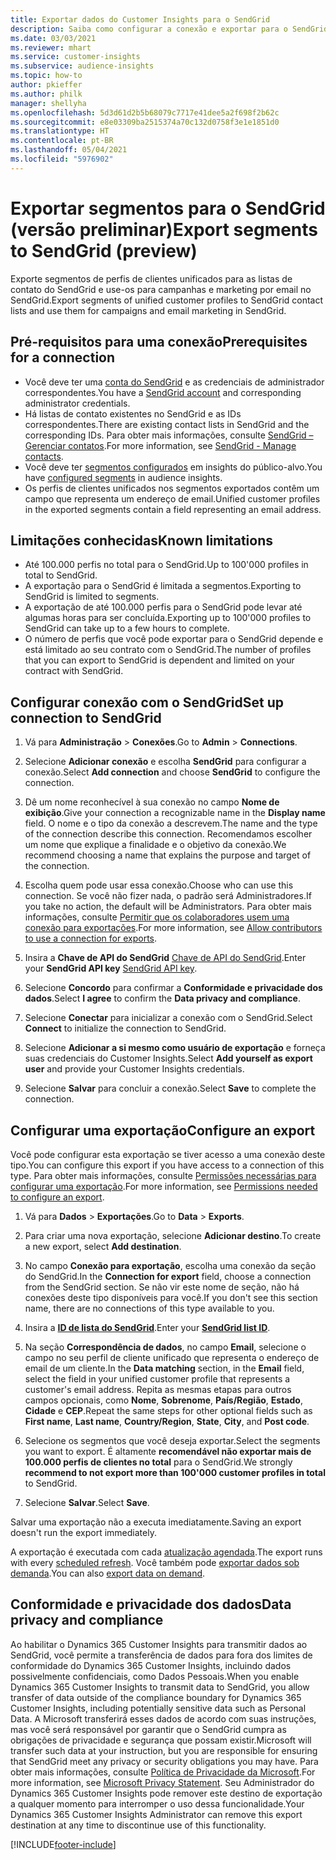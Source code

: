 ```yaml
---
title: Exportar dados do Customer Insights para o SendGrid
description: Saiba como configurar a conexão e exportar para o SendGrid.
ms.date: 03/03/2021
ms.reviewer: mhart
ms.service: customer-insights
ms.subservice: audience-insights
ms.topic: how-to
author: pkieffer
ms.author: philk
manager: shellyha
ms.openlocfilehash: 5d3d61d2b5b68079c7717e41dee5a2f698f2b62c
ms.sourcegitcommit: e8e03309ba2515374a70c132d0758f3e1e1851d0
ms.translationtype: HT
ms.contentlocale: pt-BR
ms.lasthandoff: 05/04/2021
ms.locfileid: "5976902"
---
```

# <a name="export-segments-to-sendgrid-preview"></a><span data-ttu-id="c4560-103">Exportar segmentos para o SendGrid (versão preliminar)</span><span class="sxs-lookup"><span data-stu-id="c4560-103">Export segments to SendGrid (preview)</span></span>

<span data-ttu-id="c4560-104">Exporte segmentos de perfis de clientes unificados para as listas de contato do SendGrid e use-os para campanhas e marketing por email no SendGrid.</span><span class="sxs-lookup"><span data-stu-id="c4560-104">Export segments of unified customer profiles to SendGrid contact lists and use them for campaigns and email marketing in SendGrid.</span></span> 

## <a name="prerequisites-for-a-connection"></a><span data-ttu-id="c4560-105">Pré-requisitos para uma conexão</span><span class="sxs-lookup"><span data-stu-id="c4560-105">Prerequisites for a connection</span></span>

-   <span data-ttu-id="c4560-106">Você deve ter uma [conta do SendGrid](https://sendgrid.com/) e as credenciais de administrador correspondentes.</span><span class="sxs-lookup"><span data-stu-id="c4560-106">You have a [SendGrid account](https://sendgrid.com/) and corresponding administrator credentials.</span></span>
-   <span data-ttu-id="c4560-107">Há listas de contato existentes no SendGrid e as IDs correspondentes.</span><span class="sxs-lookup"><span data-stu-id="c4560-107">There are existing contact lists in SendGrid and the corresponding IDs.</span></span> <span data-ttu-id="c4560-108">Para obter mais informações, consulte [SendGrid – Gerenciar contatos](https://sendgrid.com/docs/ui/managing-contacts/create-and-manage-contacts/#manage-contacts).</span><span class="sxs-lookup"><span data-stu-id="c4560-108">For more information, see [SendGrid - Manage contacts](https://sendgrid.com/docs/ui/managing-contacts/create-and-manage-contacts/#manage-contacts).</span></span>
-   <span data-ttu-id="c4560-109">Você deve ter [segmentos configurados](segments.md) em insights do público-alvo.</span><span class="sxs-lookup"><span data-stu-id="c4560-109">You have [configured segments](segments.md) in audience insights.</span></span>
-   <span data-ttu-id="c4560-110">Os perfis de clientes unificados nos segmentos exportados contêm um campo que representa um endereço de email.</span><span class="sxs-lookup"><span data-stu-id="c4560-110">Unified customer profiles in the exported segments contain a field representing an email address.</span></span>

## <a name="known-limitations"></a><span data-ttu-id="c4560-111">Limitações conhecidas</span><span class="sxs-lookup"><span data-stu-id="c4560-111">Known limitations</span></span>

- <span data-ttu-id="c4560-112">Até 100.000 perfis no total para o SendGrid.</span><span class="sxs-lookup"><span data-stu-id="c4560-112">Up to 100'000 profiles in total to SendGrid.</span></span>
- <span data-ttu-id="c4560-113">A exportação para o SendGrid é limitada a segmentos.</span><span class="sxs-lookup"><span data-stu-id="c4560-113">Exporting to SendGrid is limited to segments.</span></span>
- <span data-ttu-id="c4560-114">A exportação de até 100.000 perfis para o SendGrid pode levar até algumas horas para ser concluída.</span><span class="sxs-lookup"><span data-stu-id="c4560-114">Exporting up to 100'000 profiles to SendGrid can take up to a few hours to complete.</span></span> 
- <span data-ttu-id="c4560-115">O número de perfis que você pode exportar para o SendGrid depende e está limitado ao seu contrato com o SendGrid.</span><span class="sxs-lookup"><span data-stu-id="c4560-115">The number of profiles that you can export to SendGrid is dependent and limited on your contract with SendGrid.</span></span>

## <a name="set-up-connection-to-sendgrid"></a><span data-ttu-id="c4560-116">Configurar conexão com o SendGrid</span><span class="sxs-lookup"><span data-stu-id="c4560-116">Set up connection to SendGrid</span></span>

1. <span data-ttu-id="c4560-117">Vá para **Administração** > **Conexões**.</span><span class="sxs-lookup"><span data-stu-id="c4560-117">Go to **Admin** > **Connections**.</span></span>

1. <span data-ttu-id="c4560-118">Selecione **Adicionar conexão** e escolha **SendGrid** para configurar a conexão.</span><span class="sxs-lookup"><span data-stu-id="c4560-118">Select **Add connection** and choose **SendGrid** to configure the connection.</span></span>

1. <span data-ttu-id="c4560-119">Dê um nome reconhecível à sua conexão no campo **Nome de exibição**.</span><span class="sxs-lookup"><span data-stu-id="c4560-119">Give your connection a recognizable name in the **Display name** field.</span></span> <span data-ttu-id="c4560-120">O nome e o tipo da conexão a descrevem.</span><span class="sxs-lookup"><span data-stu-id="c4560-120">The name and the type of the connection describe this connection.</span></span> <span data-ttu-id="c4560-121">Recomendamos escolher um nome que explique a finalidade e o objetivo da conexão.</span><span class="sxs-lookup"><span data-stu-id="c4560-121">We recommend choosing a name that explains the purpose and target of the connection.</span></span>

1. <span data-ttu-id="c4560-122">Escolha quem pode usar essa conexão.</span><span class="sxs-lookup"><span data-stu-id="c4560-122">Choose who can use this connection.</span></span> <span data-ttu-id="c4560-123">Se você não fizer nada, o padrão será Administradores.</span><span class="sxs-lookup"><span data-stu-id="c4560-123">If you take no action, the default will be Administrators.</span></span> <span data-ttu-id="c4560-124">Para obter mais informações, consulte [Permitir que os colaboradores usem uma conexão para exportações](connections.md#allow-contributors-to-use-a-connection-for-exports).</span><span class="sxs-lookup"><span data-stu-id="c4560-124">For more information, see [Allow contributors to use a connection for exports](connections.md#allow-contributors-to-use-a-connection-for-exports).</span></span>

1. <span data-ttu-id="c4560-125">Insira a **Chave de API do SendGrid** [Chave de API do SendGrid](https://sendgrid.com/docs/ui/account-and-settings/api-keys/).</span><span class="sxs-lookup"><span data-stu-id="c4560-125">Enter your **SendGrid API key** [SendGrid API key](https://sendgrid.com/docs/ui/account-and-settings/api-keys/).</span></span>

1. <span data-ttu-id="c4560-126">Selecione **Concordo** para confirmar a **Conformidade e privacidade dos dados**.</span><span class="sxs-lookup"><span data-stu-id="c4560-126">Select **I agree** to confirm the **Data privacy and compliance**.</span></span>

1. <span data-ttu-id="c4560-127">Selecione **Conectar** para inicializar a conexão com o SendGrid.</span><span class="sxs-lookup"><span data-stu-id="c4560-127">Select **Connect** to initialize the connection to SendGrid.</span></span>

1. <span data-ttu-id="c4560-128">Selecione **Adicionar a si mesmo como usuário de exportação** e forneça suas credenciais do Customer Insights.</span><span class="sxs-lookup"><span data-stu-id="c4560-128">Select **Add yourself as export user** and provide your Customer Insights credentials.</span></span>

1. <span data-ttu-id="c4560-129">Selecione **Salvar** para concluir a conexão.</span><span class="sxs-lookup"><span data-stu-id="c4560-129">Select **Save** to complete the connection.</span></span>

## <a name="configure-an-export"></a><span data-ttu-id="c4560-130">Configurar uma exportação</span><span class="sxs-lookup"><span data-stu-id="c4560-130">Configure an export</span></span>

<span data-ttu-id="c4560-131">Você pode configurar esta exportação se tiver acesso a uma conexão deste tipo.</span><span class="sxs-lookup"><span data-stu-id="c4560-131">You can configure this export if you have access to a connection of this type.</span></span> <span data-ttu-id="c4560-132">Para obter mais informações, consulte [Permissões necessárias para configurar uma exportação](export-destinations.md#set-up-a-new-export).</span><span class="sxs-lookup"><span data-stu-id="c4560-132">For more information, see [Permissions needed to configure an export](export-destinations.md#set-up-a-new-export).</span></span>

1. <span data-ttu-id="c4560-133">Vá para **Dados** > **Exportações**.</span><span class="sxs-lookup"><span data-stu-id="c4560-133">Go to **Data** > **Exports**.</span></span>

1. <span data-ttu-id="c4560-134">Para criar uma nova exportação, selecione **Adicionar destino**.</span><span class="sxs-lookup"><span data-stu-id="c4560-134">To create a new export, select **Add destination**.</span></span>

1. <span data-ttu-id="c4560-135">No campo **Conexão para exportação**, escolha uma conexão da seção do SendGrid.</span><span class="sxs-lookup"><span data-stu-id="c4560-135">In the **Connection for export** field, choose a connection from the SendGrid section.</span></span> <span data-ttu-id="c4560-136">Se não vir este nome de seção, não há conexões deste tipo disponíveis para você.</span><span class="sxs-lookup"><span data-stu-id="c4560-136">If you don't see this section name, there are no connections of this type available to you.</span></span>

1. <span data-ttu-id="c4560-137">Insira a **[ID de lista do SendGrid](https://sendgrid.com/docs/ui/managing-contacts/create-and-manage-contacts/#manage-contacts)**.</span><span class="sxs-lookup"><span data-stu-id="c4560-137">Enter your **[SendGrid list ID](https://sendgrid.com/docs/ui/managing-contacts/create-and-manage-contacts/#manage-contacts)**.</span></span>

1. <span data-ttu-id="c4560-138">Na seção **Correspondência de dados**, no campo **Email**, selecione o campo no seu perfil de cliente unificado que representa o endereço de email de um cliente.</span><span class="sxs-lookup"><span data-stu-id="c4560-138">In the **Data matching** section, in the **Email** field, select the field in your unified customer profile that represents a customer's email address.</span></span> <span data-ttu-id="c4560-139">Repita as mesmas etapas para outros campos opcionais, como **Nome**, **Sobrenome**, **País/Região**, **Estado**, **Cidade** e **CEP**.</span><span class="sxs-lookup"><span data-stu-id="c4560-139">Repeat the same steps for other optional fields such as **First name**, **Last name**, **Country/Region**, **State**, **City**, and **Post code**.</span></span>

1. <span data-ttu-id="c4560-140">Selecione os segmentos que você deseja exportar.</span><span class="sxs-lookup"><span data-stu-id="c4560-140">Select the segments you want to export.</span></span> <span data-ttu-id="c4560-141">É altamente **recomendável não exportar mais de 100.000 perfis de clientes no total** para o SendGrid.</span><span class="sxs-lookup"><span data-stu-id="c4560-141">We strongly **recommend to not export more than 100'000 customer profiles in total** to SendGrid.</span></span> 

1. <span data-ttu-id="c4560-142">Selecione **Salvar**.</span><span class="sxs-lookup"><span data-stu-id="c4560-142">Select **Save**.</span></span>

<span data-ttu-id="c4560-143">Salvar uma exportação não a executa imediatamente.</span><span class="sxs-lookup"><span data-stu-id="c4560-143">Saving an export doesn't run the export immediately.</span></span>

<span data-ttu-id="c4560-144">A exportação é executada com cada [atualização agendada](system.md#schedule-tab).</span><span class="sxs-lookup"><span data-stu-id="c4560-144">The export runs with every [scheduled refresh](system.md#schedule-tab).</span></span> <span data-ttu-id="c4560-145">Você também pode [exportar dados sob demanda](export-destinations.md#run-exports-on-demand).</span><span class="sxs-lookup"><span data-stu-id="c4560-145">You can also [export data on demand](export-destinations.md#run-exports-on-demand).</span></span> 

## <a name="data-privacy-and-compliance"></a><span data-ttu-id="c4560-146">Conformidade e privacidade dos dados</span><span class="sxs-lookup"><span data-stu-id="c4560-146">Data privacy and compliance</span></span>

<span data-ttu-id="c4560-147">Ao habilitar o Dynamics 365 Customer Insights para transmitir dados ao SendGrid, você permite a transferência de dados para fora dos limites de conformidade do Dynamics 365 Customer Insights, incluindo dados possivelmente confidenciais, como Dados Pessoais.</span><span class="sxs-lookup"><span data-stu-id="c4560-147">When you enable Dynamics 365 Customer Insights to transmit data to SendGrid, you allow transfer of data outside of the compliance boundary for Dynamics 365 Customer Insights, including potentially sensitive data such as Personal Data.</span></span> <span data-ttu-id="c4560-148">A Microsoft transferirá esses dados de acordo com suas instruções, mas você será responsável por garantir que o SendGrid cumpra as obrigações de privacidade e segurança que possam existir.</span><span class="sxs-lookup"><span data-stu-id="c4560-148">Microsoft will transfer such data at your instruction, but you are responsible for ensuring that SendGrid meet any privacy or security obligations you may have.</span></span> <span data-ttu-id="c4560-149">Para obter mais informações, consulte [Política de Privacidade da Microsoft](https://go.microsoft.com/fwlink/?linkid=396732).</span><span class="sxs-lookup"><span data-stu-id="c4560-149">For more information, see [Microsoft Privacy Statement](https://go.microsoft.com/fwlink/?linkid=396732).</span></span>
<span data-ttu-id="c4560-150">Seu Administrador do Dynamics 365 Customer Insights pode remover este destino de exportação a qualquer momento para interromper o uso dessa funcionalidade.</span><span class="sxs-lookup"><span data-stu-id="c4560-150">Your Dynamics 365 Customer Insights Administrator can remove this export destination at any time to discontinue use of this functionality.</span></span>


[!INCLUDE[footer-include](../includes/footer-banner.md)]